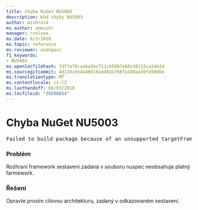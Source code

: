 ```yaml
---
title: Chyba NuGet NU5003
description: Kód chyby NU5003
author: mishra14
ms.author: anmishr
manager: rrelyea
ms.date: 8/3/2018
ms.topic: reference
ms.reviewer: anangaur
f1_keywords:
- NU5003
ms.openlocfilehash: 7df7a76caaba3ec711cb5067eb8a10115ca2de24
ms.sourcegitcommit: 4d139cb54a46616ae48d1768fa108ae3bf450d5b
ms.translationtype: MT
ms.contentlocale: cs-CZ
ms.lasthandoff: 08/03/2018
ms.locfileid: "39508854"
---
```

# <a name="nuget-error-nu5003"></a>Chyba NuGet NU5003
<pre>Failed to build package because of an unsupported targetFramework value on 'System.Net'.</pre>

### <a name="issue"></a>Problém

Rozhraní framework sestavení zadaná v souboru nuspec neobsahuje platný farmework.


### <a name="solution"></a>Řešení

Opravte prosím cílovou architekturu, zadaný v odkazovaném sestavení.

